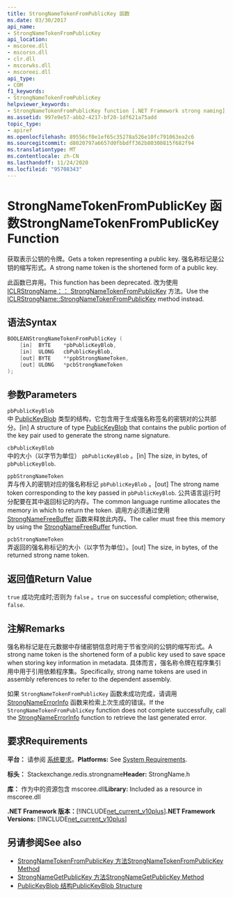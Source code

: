 ```yaml
---
title: StrongNameTokenFromPublicKey 函数
ms.date: 03/30/2017
api_name:
- StrongNameTokenFromPublicKey
api_location:
- mscoree.dll
- mscorsn.dll
- clr.dll
- mscorwks.dll
- mscoreei.dll
api_type:
- COM
f1_keywords:
- StrongNameTokenFromPublicKey
helpviewer_keywords:
- StrongNameTokenFromPublicKey function [.NET Framework strong naming]
ms.assetid: 997e9e57-abb2-4217-bf20-1df621a75add
topic_type:
- apiref
ms.openlocfilehash: 89556cf0e1ef65c35278a526e10fc791063ea2c6
ms.sourcegitcommit: d8020797a6657d0fbbdff362b80300815f682f94
ms.translationtype: MT
ms.contentlocale: zh-CN
ms.lasthandoff: 11/24/2020
ms.locfileid: "95708343"
---
```

# <a name="strongnametokenfrompublickey-function"></a><span data-ttu-id="930df-102">StrongNameTokenFromPublicKey 函数</span><span class="sxs-lookup"><span data-stu-id="930df-102">StrongNameTokenFromPublicKey Function</span></span>

<span data-ttu-id="930df-103">获取表示公钥的令牌。</span><span class="sxs-lookup"><span data-stu-id="930df-103">Gets a token representing a public key.</span></span> <span data-ttu-id="930df-104">强名称标记是公钥的缩写形式。</span><span class="sxs-lookup"><span data-stu-id="930df-104">A strong name token is the shortened form of a public key.</span></span>  
  
 <span data-ttu-id="930df-105">此函数已弃用。</span><span class="sxs-lookup"><span data-stu-id="930df-105">This function has been deprecated.</span></span> <span data-ttu-id="930df-106">改为使用 [ICLRStrongName：： StrongNameTokenFromPublicKey](../hosting/iclrstrongname-strongnametokenfrompublickey-method.md) 方法。</span><span class="sxs-lookup"><span data-stu-id="930df-106">Use the [ICLRStrongName::StrongNameTokenFromPublicKey](../hosting/iclrstrongname-strongnametokenfrompublickey-method.md) method instead.</span></span>  
  
## <a name="syntax"></a><span data-ttu-id="930df-107">语法</span><span class="sxs-lookup"><span data-stu-id="930df-107">Syntax</span></span>  
  
```cpp  
BOOLEANStrongNameTokenFromPublicKey (
    [in]  BYTE    *pbPublicKeyBlob,  
    [in]  ULONG   cbPublicKeyBlob,  
    [out] BYTE    **ppbStrongNameToken,  
    [out] ULONG   *pcbStrongNameToken  
);  
```  
  
## <a name="parameters"></a><span data-ttu-id="930df-108">参数</span><span class="sxs-lookup"><span data-stu-id="930df-108">Parameters</span></span>  

 `pbPublicKeyBlob`  
 <span data-ttu-id="930df-109">中 [PublicKeyBlob](publickeyblob-structure.md) 类型的结构，它包含用于生成强名称签名的密钥对的公共部分。</span><span class="sxs-lookup"><span data-stu-id="930df-109">[in] A structure of type [PublicKeyBlob](publickeyblob-structure.md) that contains the public portion of the key pair used to generate the strong name signature.</span></span>  
  
 `cbPublicKeyBlob`  
 <span data-ttu-id="930df-110">中的大小（以字节为单位） `pbPublicKeyBlob` 。</span><span class="sxs-lookup"><span data-stu-id="930df-110">[in] The size, in bytes, of `pbPublicKeyBlob`.</span></span>  
  
 `ppbStrongNameToken`  
 <span data-ttu-id="930df-111">弄与传入的密钥对应的强名称标记 `pbPublicKeyBlob` 。</span><span class="sxs-lookup"><span data-stu-id="930df-111">[out] The strong name token corresponding to the key passed in `pbPublicKeyBlob`.</span></span> <span data-ttu-id="930df-112">公共语言运行时分配要在其中返回标记的内存。</span><span class="sxs-lookup"><span data-stu-id="930df-112">The common language runtime allocates the memory in which to return the token.</span></span> <span data-ttu-id="930df-113">调用方必须通过使用 [StrongNameFreeBuffer](strongnamefreebuffer-function.md) 函数来释放此内存。</span><span class="sxs-lookup"><span data-stu-id="930df-113">The caller must free this memory by using the [StrongNameFreeBuffer](strongnamefreebuffer-function.md) function.</span></span>  
  
 `pcbStrongNameToken`  
 <span data-ttu-id="930df-114">弄返回的强名称标记的大小（以字节为单位）。</span><span class="sxs-lookup"><span data-stu-id="930df-114">[out] The size, in bytes, of the returned strong name token.</span></span>  
  
## <a name="return-value"></a><span data-ttu-id="930df-115">返回值</span><span class="sxs-lookup"><span data-stu-id="930df-115">Return Value</span></span>  

 <span data-ttu-id="930df-116">`true` 成功完成时;否则为 `false` 。</span><span class="sxs-lookup"><span data-stu-id="930df-116">`true` on successful completion; otherwise, `false`.</span></span>  
  
## <a name="remarks"></a><span data-ttu-id="930df-117">注解</span><span class="sxs-lookup"><span data-stu-id="930df-117">Remarks</span></span>  

 <span data-ttu-id="930df-118">强名称标记是在元数据中存储密钥信息时用于节省空间的公钥的缩写形式。</span><span class="sxs-lookup"><span data-stu-id="930df-118">A strong name token is the shortened form of a public key used to save space when storing key information in metadata.</span></span> <span data-ttu-id="930df-119">具体而言，强名称令牌在程序集引用中用于引用依赖程序集。</span><span class="sxs-lookup"><span data-stu-id="930df-119">Specifically, strong name tokens are used in assembly references to refer to the dependent assembly.</span></span>  
  
 <span data-ttu-id="930df-120">如果 `StrongNameTokenFromPublicKey` 函数未成功完成，请调用 [StrongNameErrorInfo](strongnameerrorinfo-function.md) 函数来检索上次生成的错误。</span><span class="sxs-lookup"><span data-stu-id="930df-120">If the `StrongNameTokenFromPublicKey` function does not complete successfully, call the [StrongNameErrorInfo](strongnameerrorinfo-function.md) function to retrieve the last generated error.</span></span>  
  
## <a name="requirements"></a><span data-ttu-id="930df-121">要求</span><span class="sxs-lookup"><span data-stu-id="930df-121">Requirements</span></span>  

 <span data-ttu-id="930df-122">**平台：** 请参阅 [系统要求](../../get-started/system-requirements.md)。</span><span class="sxs-lookup"><span data-stu-id="930df-122">**Platforms:** See [System Requirements](../../get-started/system-requirements.md).</span></span>  
  
 <span data-ttu-id="930df-123">**标头：** Stackexchange.redis.strongname</span><span class="sxs-lookup"><span data-stu-id="930df-123">**Header:** StrongName.h</span></span>  
  
 <span data-ttu-id="930df-124">**库：** 作为中的资源包含 mscoree.dll</span><span class="sxs-lookup"><span data-stu-id="930df-124">**Library:** Included as a resource in mscoree.dll</span></span>  
  
 <span data-ttu-id="930df-125">**.NET Framework 版本：**[!INCLUDE[net_current_v10plus](../../../../includes/net-current-v10plus-md.md)]</span><span class="sxs-lookup"><span data-stu-id="930df-125">**.NET Framework Versions:** [!INCLUDE[net_current_v10plus](../../../../includes/net-current-v10plus-md.md)]</span></span>  
  
## <a name="see-also"></a><span data-ttu-id="930df-126">另请参阅</span><span class="sxs-lookup"><span data-stu-id="930df-126">See also</span></span>

- [<span data-ttu-id="930df-127">StrongNameTokenFromPublicKey 方法</span><span class="sxs-lookup"><span data-stu-id="930df-127">StrongNameTokenFromPublicKey Method</span></span>](../hosting/iclrstrongname-strongnametokenfrompublickey-method.md)
- [<span data-ttu-id="930df-128">StrongNameGetPublicKey 方法</span><span class="sxs-lookup"><span data-stu-id="930df-128">StrongNameGetPublicKey Method</span></span>](../hosting/iclrstrongname-strongnamegetpublickey-method.md)
- [<span data-ttu-id="930df-129">PublicKeyBlob 结构</span><span class="sxs-lookup"><span data-stu-id="930df-129">PublicKeyBlob Structure</span></span>](publickeyblob-structure.md)
